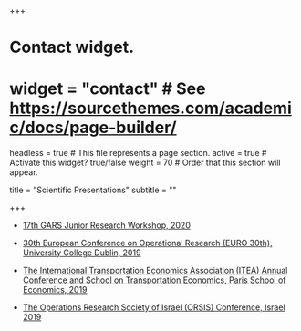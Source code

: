 +++
# Contact widget.
# widget = "contact"  # See https://sourcethemes.com/academic/docs/page-builder/
headless = true  # This file represents a page section.
active = true  # Activate this widget? true/false
weight = 70  # Order that this section will appear.

title = "Scientific Presentations"
subtitle = ""

+++

* [17th GARS Junior Research Workshop, 2020](https://garsonline.de/wp-content/uploads/2020/05/Program_GARS-JRW-2020_v03-2020.05.28.pdf)

* [30th European Conference on Operational Research (EURO 30th), University College Dublin, 2019](https://www.euro-online.org/media_site/reports/EURO30_AB.pdf)

* [The International Transportation Economics Association (ITEA) Annual Conference and School on Transportation Economics, Paris School of Economics, 2019](https://itea2019-paris.com/wp-content/uploads/2019/06/Final-programmeITEA.pdf)

* [The Operations Research Society of Israel (ORSIS) Conference, Israel 2019](https://orsis.net.technion.ac.il/files/2019/04/ORSIS-2019-program.pdf)
